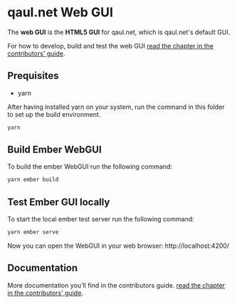 # qaul.net Web GUI

The **web GUI** is the **HTML5 GUI** for qaul.net, which is
qaul.net's default GUI.

For how to develop, build and test the web GUI [read the chapter in the contributors' guide](https://docs.qaul.net/contributors/technical/webgui/_intro.html).


## Prequisites

* yarn

After having installed yarn on your system, run the command in this folder to set up the build environment.

```sh
yarn
```


## Build Ember WebGUI

To build the ember WebGUI run the following command:

```sh
yarn ember build
```


## Test Ember GUI locally

To start the local ember test server run the following command:

```sh
yarn ember serve
```

Now you can open the WebGUI in your web browser: http://localhost:4200/ 


## Documentation

More documentation you'll find in the contributors guide.
[read the chapter in the contributors' guide](https://docs.qaul.net/contributors/technical/webgui/_intro.html).
